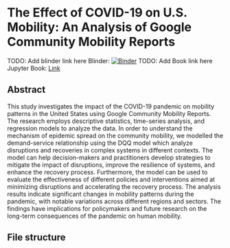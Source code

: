 # The Effect of COVID-19 on U.S. Mobility: An Analysis of Google Community Mobility Reports
TODO: Add blinder link here
Blinder: [![Binder](https://mybinder.org/badge_logo.svg)]()
TODO: Add Book link here
Jupyter Book: [Link]()

## Abstract
This study investigates the impact of the COVID-19 pandemic on mobility patterns in the United States using Google Community Mobility Reports. The research employs descriptive statistics, time-series analysis, and regression models to analyze the data. In order to understand the mechanism of epidemic spread on the community mobility, we modelled the demand-service relationship using the DQQ model which analyze disruptions and recoveries in complex systems in different contexts. The model can help decision-makers and practitioners develop strategies to mitigate the impact of disruptions, improve the resilience of systems, and enhance the recovery process. Furthermore, the model can be used to evaluate the effectiveness of different policies and interventions aimed at minimizing disruptions and accelerating the recovery process. The analysis results indicate significant changes in mobility patterns during the pandemic, with notable variations across different regions and sectors. The findings have implications for policymakers and future research on the long-term consequences of the pandemic on human mobility.

## File structure